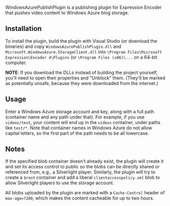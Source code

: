 WindowsAzurePublishPlugin is a publishing plugin for Expression Encoder that pushes video content to Windows Azure blog storage.

Installation
------------
To install the plugin, build the plugin with Visual Studio (or download the binaries) and copy `WindowsAzurePublishPlugin.dll` and
`Microsoft.WindowsAzure.StorageClient.dll` into `\Program Files\Microsoft Expression\Encoder 4\Plugins` (or `\Program Files (x86)\...`
on a 64-bit computer.

**NOTE**: If you download the DLLs instead of building the project yourself, you'll need to open their properties and "Unblock" them.
(They'll be marked as potentially unsafe, because they were downloaded from the internet.)

Usage
-----
Enter a Windows Azure storage account and key, along with a full path (container name and any path under that). For example, if you use `videos/test`,
your content will end up in the `videos` container, under paths like `test/*`. Note that container names in Windows Azure do not allow capital letters,
so the first part of the path needs to be all lowercase.

Notes
-----
If the specified blob container doesn't already exist, the plugin will create it and set its access control to public so the blobs can be directly shared
or referenced from, e.g., a Silverlight player. Similarly, the plugin will try to create a `$root` container and add a liberal `clientaccesspolicy.xml`
blob to allow Silverlight players to use the storage account.

All blobs uploaded by the plugin are marked with a `Cache-Control` header of `max-age=7200`, which makes the content cacheable for up to two hours.